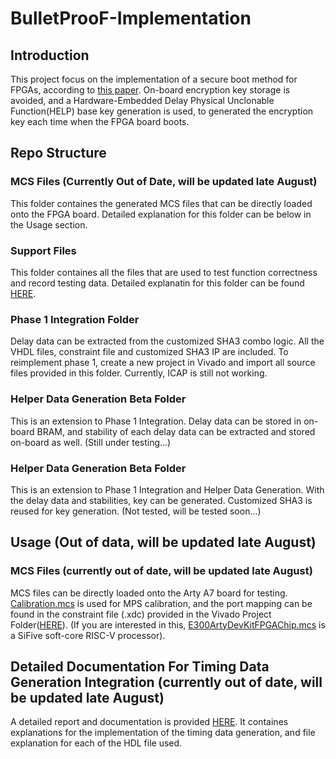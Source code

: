 # BulletProoF-Implementation
## Introduction
This project focus on the implementation of a secure boot method for FPGAs, according to [this paper](https://github.com/xiangyun-wang/BulletProoF-Implementation/blob/main/BulletProoF%20Paper.pdf). On-board encryption key storage is avoided, and a Hardware-Embedded Delay Physical Unclonable Function(HELP) base key generation is used, to generated the encryption key each time when the FPGA board boots. 
## Repo Structure
### MCS Files (Currently Out of Date, will be updated late August)
This folder containes the generated MCS files that can be directly loaded onto the FPGA board. Detailed explanation for this folder can be below in the Usage section.
### Support Files
This folder containes all the files that are used to test function correctness and record testing data. Detailed explanatin for this folder can be found [HERE](https://github.com/xiangyun-wang/BulletProoF-Implementation/blob/main/Support%20Files/README.md).
### Phase 1 Integration Folder
Delay data can be extracted from the customized SHA3 combo logic. All the VHDL files, constraint file and customized SHA3 IP are included. To reimplement phase 1, create a new project in Vivado and import all source files provided in this folder. Currently, ICAP is still not working. 
### Helper Data Generation Beta Folder
This is an extension to Phase 1 Integration. Delay data can be stored in on-board BRAM, and stability of each delay data can be extracted and stored on-board as well. (Still under testing...)
### Helper Data Generation Beta Folder
This is an extension to Phase 1 Integration and Helper Data Generation. With the delay data and stabilities, key can be generated. Customized SHA3 is reused for key generation. (Not tested, will be tested soon...)
## Usage (Out of data, will be updated late August)
### MCS Files (currently out of date, will be updated late August)
MCS files can be directly loaded onto the Arty A7 board for testing. [Calibration.mcs](https://github.com/xiangyun-wang/BulletProoF-Implementation/blob/main/MCS%20files/Calibration.mcs) is used for MPS calibration, and the port mapping can be found in the constraint file (.xdc) provided in the Vivado Project Folder([HERE](https://github.com/xiangyun-wang/BulletProoF-Implementation/blob/main/Vivado%20Project/Calibration/Arty-A7-100-Master.xdc)). (If you are interested in this, [E300ArtyDevKitFPGAChip.mcs](https://github.com/xiangyun-wang/BulletProoF-Implementation/blob/main/MCS%20files/E300ArtyDevKitFPGAChip.mcs) is a SiFive soft-core RISC-V processor).  
## Detailed Documentation For Timing Data Generation Integration (currently out of date, will be updated late August)
A detailed report and documentation is provided [HERE](https://github.com/xiangyun-wang/BulletProoF-Implementation/blob/main/ECSE%20013%20SURE%20Documentation.pdf). It containes explanations for the implementation of the timing data generation, and file explanation for each of the HDL file used.
